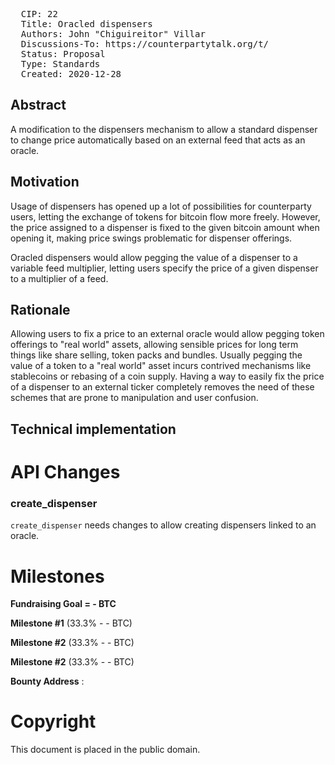 <pre>
  CIP: 22
  Title: Oracled dispensers
  Authors: John "Chiguireitor" Villar
  Discussions-To: https://counterpartytalk.org/t/
  Status: Proposal
  Type: Standards
  Created: 2020-12-28
</pre>

## Abstract ##

A modification to the dispensers mechanism to allow a standard dispenser to change
price automatically based on an external feed that acts as an oracle.

## Motivation ##

Usage of dispensers has opened up a lot of possibilities for counterparty users,
letting the exchange of tokens for bitcoin flow more freely. However, the price
assigned to a dispenser is fixed to the given bitcoin amount when opening it,
making price swings problematic for dispenser offerings.

Oracled dispensers would allow pegging the value of a dispenser to a variable
feed multiplier, letting users specify the price of a given dispenser to a
multiplier of a feed.

## Rationale ##

Allowing users to fix a price to an external oracle would allow pegging token
offerings to "real world" assets, allowing sensible prices for long term things
like share selling, token packs and bundles. Usually pegging the value of a
token to a "real world" asset incurs contrived mechanisms like stablecoins or
rebasing of a coin supply. Having a way to easily fix the price of a dispenser
to an external ticker completely removes the need of these schemes that are
prone to manipulation and user confusion.

## Technical implementation ##


# API Changes

### create_dispenser

`create_dispenser` needs changes to allow creating dispensers linked to an oracle.


# Milestones

**Fundraising Goal = - BTC**

**Milestone #1** (33.3% - - BTC)


**Milestone #2** (33.3% - - BTC)


**Milestone #2** (33.3% - - BTC)


**Bounty Address** :

# Copyright

This document is placed in the public domain.
